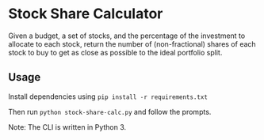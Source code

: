 # Stock Share Calculator

Given a budget, a set of stocks, and the percentage of the investment
to allocate to each stock, return the number of (non-fractional) shares of
each stock to buy to get as close as possible to the ideal portfolio split.

## Usage

Install dependencies using `pip install -r requirements.txt`

Then run `python stock-share-calc.py` and follow the prompts.

Note: The CLI is written in Python 3.
